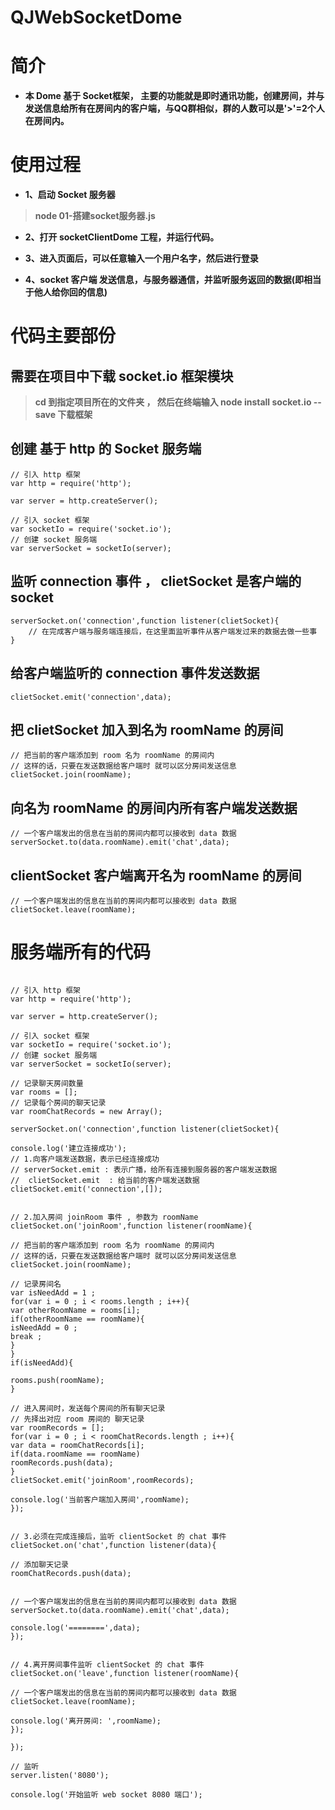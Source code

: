 # QJWebSocketDome 

# 简介
- **本 Dome 基于 Socket框架， 主要的功能就是即时通讯功能，创建房间，并与发送信息给所有在房间内的客户端，与QQ群相似，群的人数可以是'>'=2个人在房间内。**


# 使用过程
- **1、启动 Socket 服务器**
 > **node 01-搭建socket服务器.js**

- **2、打开 socketClientDome 工程，并运行代码。**

- **3、进入页面后，可以任意输入一个用户名字，然后进行登录**

- **4、socket 客户端 发送信息，与服务器通信，并监听服务返回的数据(即相当于他人给你回的信息)**


# 代码主要部份

## 需要在项目中下载 socket.io 框架模块
> **cd 到指定项目所在的文件夹 ， 然后在终端输入 node install socket.io --save 下载框架**

## 创建 基于 http 的 Socket 服务端

```
// 引入 http 框架
var http = require('http');

var server = http.createServer();

// 引入 socket 框架
var socketIo = require('socket.io');
// 创建 socket 服务端 
var serverSocket = socketIo(server);

```

## 监听 connection 事件 ， clietSocket 是客户端的 socket 

```
serverSocket.on('connection',function listener(clietSocket){
    // 在完成客户端与服务端连接后，在这里面监听事件从客户端发过来的数据去做一些事
}

```

## 给客户端监听的 connection 事件发送数据

```
clietSocket.emit('connection',data);

```

## 把 clietSocket 加入到名为 roomName 的房间

```
// 把当前的客户端添加到 room 名为 roomName 的房间内
// 这样的话，只要在发送数据给客户端时 就可以区分房间发送信息
clietSocket.join(roomName);

```

## 向名为 roomName 的房间内所有客户端发送数据

```
// 一个客户端发出的信息在当前的房间内都可以接收到 data 数据
serverSocket.to(data.roomName).emit('chat',data);

```

## clientSocket 客户端离开名为 roomName 的房间

```
// 一个客户端发出的信息在当前的房间内都可以接收到 data 数据
clietSocket.leave(roomName);

```

# 服务端所有的代码

```

// 引入 http 框架
var http = require('http');

var server = http.createServer();

// 引入 socket 框架
var socketIo = require('socket.io');
// 创建 socket 服务端 
var serverSocket = socketIo(server);

// 记录聊天房间数量
var rooms = [];
// 记录每个房间的聊天记录
var roomChatRecords = new Array();

serverSocket.on('connection',function listener(clietSocket){

console.log('建立连接成功');
// 1.向客户端发送数据，表示已经连接成功
// serverSocket.emit : 表示广播，给所有连接到服务器的客户端发送数据
//  clietSocket.emit  : 给当前的客户端发送数据
clietSocket.emit('connection',[]);


// 2.加入房间 joinRoom 事件 , 参数为 roomName
clietSocket.on('joinRoom',function listener(roomName){

// 把当前的客户端添加到 room 名为 roomName 的房间内
// 这样的话，只要在发送数据给客户端时 就可以区分房间发送信息
clietSocket.join(roomName);

// 记录房间名
var isNeedAdd = 1 ;
for(var i = 0 ; i < rooms.length ; i++){
var otherRoomName = rooms[i];
if(otherRoomName == roomName){
isNeedAdd = 0 ;
break ;
}
}
if(isNeedAdd){

rooms.push(roomName);
}

// 进入房间时，发送每个房间的所有聊天记录
// 先择出对应 room 房间的 聊天记录
var roomRecords = [];
for(var i = 0 ; i < roomChatRecords.length ; i++){
var data = roomChatRecords[i];
if(data.roomName == roomName)
roomRecords.push(data);
}
clietSocket.emit('joinRoom',roomRecords);

console.log('当前客户端加入房间',roomName);                     
});


// 3.必须在完成连接后，监听 clientSocket 的 chat 事件 
clietSocket.on('chat',function listener(data){

// 添加聊天记录
roomChatRecords.push(data);


// 一个客户端发出的信息在当前的房间内都可以接收到 data 数据
serverSocket.to(data.roomName).emit('chat',data);

console.log('========',data);        
});


// 4.离开房间事件监听 clientSocket 的 chat 事件 
clietSocket.on('leave',function listener(roomName){

// 一个客户端发出的信息在当前的房间内都可以接收到 data 数据
clietSocket.leave(roomName);

console.log('离开房间: ',roomName);        
});   

});

// 监听
server.listen('8080');

console.log('开始监听 web socket 8080 端口');


```


